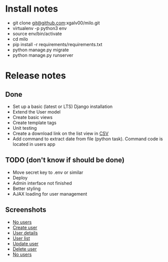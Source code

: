 Install notes
===================

- git clone git@github.com:xgalv00/milo.git
- virtualenv -p python3 env
- source env/bin/activate
- cd milo
- pip install -r requirements/requirements.txt
- python manage.py migrate
- python manage.py runserver

Release notes
===================
Done
-------------------
- Set up a basic (latest or LTS) Django installation
- Extend the User model
- Create basic views
- Create template tags
- Unit testing
- Create a download link on the list view in [CSV]( https://drive.google.com/file/d/0B9L1YNDReWRPeVdtMmZPUXByN3c/view?usp=sharing )
- Add command to extract date from file (python task). Command code is located in users app

TODO (don't know if should be done)
-------------------
- Move secret key to .env or similar
- Deploy
- Admin interface not finished
- Better styling
- AJAX loading for user management

Screenshots
-------------------
* [No users]( https://prnt.sc/fn8iao )
* [Create user]( https://prnt.sc/fn8ih5 )
* [User details]( https://prnt.sc/fn8irc )
* [User list]( https://prnt.sc/fn8j6f )
* [Update user]( https://prnt.sc/fn8j04 )
* [Delete user]( https://prnt.sc/fn8jbk )
* [No users]( https://prnt.sc/fn8iao )
